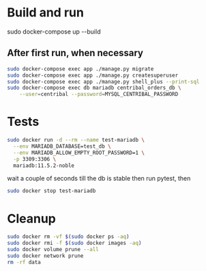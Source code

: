 # Build and run
sudo docker-compose up --build

## After first run, when necessary
```sh
sudo docker-compose exec app ./manage.py migrate
sudo docker-compose exec app ./manage.py createsuperuser
sudo docker-compose exec app ./manage.py shell_plus --print-sql
sudo docker-compose exec db mariadb centribal_orders_db \
    --user=centribal --password=MYSQL_CENTRIBAL_PASSWORD
```

# Tests

```sh
sudo docker run -d --rm --name test-mariadb \
  --env MARIADB_DATABASE=test_db \
  --env MARIADB_ALLOW_EMPTY_ROOT_PASSWORD=1 \
  -p 3309:3306 \
  mariadb:11.5.2-noble
```
wait a couple of seconds till the db is stable then run pytest, then
```sh
sudo docker stop test-mariadb
```


# Cleanup
```sh
sudo docker rm -vf $(sudo docker ps -aq)
sudo docker rmi -f $(sudo docker images -aq)
sudo docker volume prune --all
sudo docker network prune
rm -rf data
```
